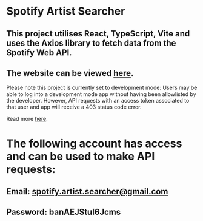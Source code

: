 # Spotify Artist Searcher
## This project utilises React, TypeScript, Vite and uses the Axios library to fetch data from the Spotify Web API.
## The website can be viewed [here](https://artist-searcher.netlify.app).

Please note this project is currently set to development mode:
Users may be able to log into a development mode app without having been allowlisted by the developer. However, API requests with an access token associated to that user and app will receive a 403 status code error.

Read more [here](https://developer.spotify.com/documentation/web-api/concepts/quota-modes).

# The following account has access and can be used to make API requests:
## Email: spotify.artist.searcher@gmail.com
## Password: banAEJStuI6Jcms
